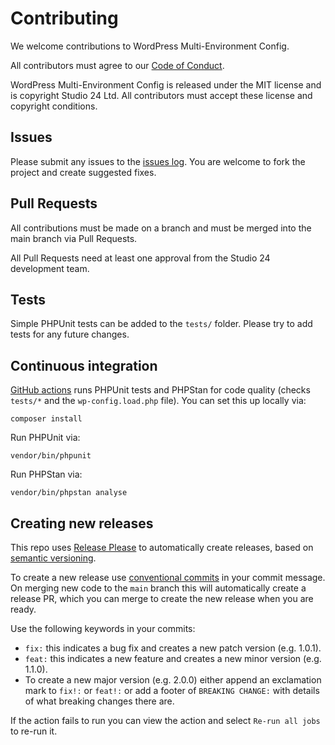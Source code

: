 # Contributing

We welcome contributions to WordPress Multi-Environment Config.

All contributors must agree to our [Code of Conduct](CODE_OF_CONDUCT.md).

WordPress Multi-Environment Config is released under the MIT license and is copyright Studio 24 Ltd. All contributors must accept these license and copyright conditions.

## Issues

Please submit any issues to the [issues log](https://github.com/studio24/wordpress-multi-env-config/issues). You are 
welcome to fork the project and create suggested fixes.

## Pull Requests

All contributions must be made on a branch and must be merged into the main branch via Pull Requests.  

All Pull Requests need at least one approval from the Studio 24 development team.

## Tests

Simple PHPUnit tests can be added to the `tests/` folder. Please try to add tests for any future changes.

## Continuous integration

[GitHub actions](https://github.com/studio24/wordpress-multi-env-config/actions) runs PHPUnit tests and PHPStan for code 
quality (checks `tests/*` and the `wp-config.load.php` file). You can set this up locally via:

```
composer install
```

Run PHPUnit via:

```
vendor/bin/phpunit
```

Run PHPStan via:

```
vendor/bin/phpstan analyse
```

## Creating new releases

This repo uses [Release Please](https://github.com/marketplace/actions/release-please-action) to automatically create releases, based on [semantic versioning](https://semver.org/).

To create a new release use [conventional commits](https://www.conventionalcommits.org/en/v1.0.0/) in your commit message. 
On merging new code to the `main` branch this will automatically create a release PR, which you can merge to create the 
new release when you are ready.

Use the following keywords in your commits:

* `fix:` this indicates a bug fix and creates a new patch version (e.g. 1.0.1).
* `feat:` this indicates a new feature and creates a new minor version (e.g. 1.1.0).
* To create a new major version (e.g. 2.0.0) either append an exclamation mark to `fix!:` or `feat!:` or add a footer of `BREAKING CHANGE:` with details of what breaking changes there are.

If the action fails to run you can view the action and select `Re-run all jobs` to re-run it.
